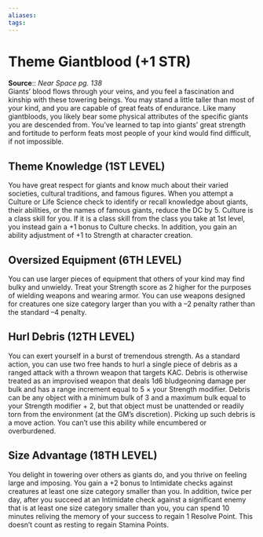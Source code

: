 ```yaml
---
aliases: 
tags: 
---
```


# Theme Giantblood (+1 STR)

**Source**:: _Near Space pg. 138_  
Giants’ blood flows through your veins, and you feel a fascination and kinship with these towering beings. You may stand a little taller than most of your kind, and you are capable of great feats of endurance. Like many giantbloods, you likely bear some physical attributes of the specific giants you are descended from. You’ve learned to tap into giants’ great strength and fortitude to perform feats most people of your kind would find difficult, if not impossible.  

## Theme Knowledge (1ST LEVEL)

You have great respect for giants and know much about their varied societies, cultural traditions, and famous figures. When you attempt a Culture or Life Science check to identify or recall knowledge about giants, their abilities, or the names of famous giants, reduce the DC by 5. Culture is a class skill for you. If it is a class skill from the class you take at 1st level, you instead gain a +1 bonus to Culture checks. In addition, you gain an ability adjustment of +1 to Strength at character creation.  

## Oversized Equipment (6TH LEVEL)

You can use larger pieces of equipment that others of your kind may find bulky and unwieldy. Treat your Strength score as 2 higher for the purposes of wielding weapons and wearing armor. You can use weapons designed for creatures one size category larger than you with a –2 penalty rather than the standard –4 penalty.  

## Hurl Debris (12TH LEVEL)

You can exert yourself in a burst of tremendous strength. As a standard action, you can use two free hands to hurl a single piece of debris as a ranged attack with a thrown weapon that targets KAC. Debris is otherwise treated as an improvised weapon that deals 1d6 bludgeoning damage per bulk and has a range increment equal to 5 × your Strength modifier. Debris can be any object with a minimum bulk of 3 and a maximum bulk equal to your Strength modifier + 2, but that object must be unattended or readily torn from the environment (at the GM’s discretion). Picking up such debris is a move action. You can’t use this ability while encumbered or overburdened.  

## Size Advantage (18TH LEVEL)

You delight in towering over others as giants do, and you thrive on feeling large and imposing. You gain a +2 bonus to Intimidate checks against creatures at least one size category smaller than you. In addition, twice per day, after you succeed at an Intimidate check against a significant enemy that is at least one size category smaller than you, you can spend 10 minutes reliving the memory of your success to regain 1 Resolve Point. This doesn’t count as resting to regain Stamina Points.
